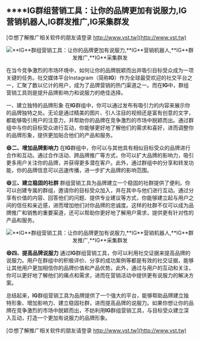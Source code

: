 ## ****IG**群组营销工具：让你的品牌更加有说服力,**IG**营销机器人,**IG**群发推广,**IG**采集群发**

[😍想了解推广相关软件的朋友请登录 http://www.vst.tw](http://www.vst.tw)

 <center><img src="https://vst.tw/MP4/tuiguang/png/6.png" alt="**IG**群组营销工具：让你的品牌更加有说服力,**IG**营销机器人,**IG**群发推广,**IG**采集群发"></center>

在当今竞争激烈的市场环境中，如何让你的品牌脱颖而出并吸引目标受众成为一项关键的任务。社交媒体平台Instagram（简称**IG**）作为全球最受欢迎的社交平台之一，汇聚了数以亿计的用户，成为了品牌营销的热门渠道之一。而在**IG**中，群组营销工具则是提升品牌影响力和说服力的绝佳选择。

一、建立独特的品牌形象
在**IG**群组中，你可以通过发布有吸引力的内容来展示你的品牌独特之处。无论是通过精美的图片、引人注目的视频还是富有创意的文字，都能够吸引用户的注意力，并帮助你的品牌在竞争激烈的市场中脱颖而出。通过群组中与你的目标受众进行互动，你能够更好地了解他们的需求和喜好，进而调整你的品牌形象，提供更加贴合他们的产品和服务。

**😄二、增加品牌影响力**
在**IG**群组中，你可以与其他具有相似目标受众的品牌进行合作和互动。通过合作活动、跨品牌推广等方式，你可以扩大品牌的影响力，吸引更多用户关注你的品牌，并获得更多潜在客户。此外，通过群组中的分享和转发功能，你的品牌信息可以迅速传播，进一步扩大品牌的影响范围。

**😄三、建立稳固的社群**
群组营销工具为品牌建立一个稳固的社群提供了便利。你可以创建专属的群组，邀请你的目标受众加入，并在其中与他们进行互动。通过分享有价值的内容、回答他们的问题、提供专业建议等方式，你能够建立起与用户之间的信任和亲近感，进而增加他们对你品牌的忠诚度。这样的社群不仅可以成为品牌推广和销售的重要渠道，还可以帮助你更好地了解用户需求，提供更有针对性的产品和服务。

 <center><img src="https://vst.tw/MP4/tuiguang/png/4.png" alt="**IG**群组营销工具：让你的品牌更加有说服力,**IG**营销机器人,**IG**群发推广,**IG**采集群发"></center>

**😄四、提高品牌说服力**
通过**IG**群组营销工具，你可以利用社交证据来提高品牌的说服力。用户在群组中的积极评价、分享的成功案例等都是有效的社交证据，能够让其他用户更加相信你的品牌价值和产品优势。此外，通过与用户的互动和关注，你可以更好地了解他们的痛点和需求，进而在营销活动中提供更有说服力的解决方案。

总结起来，**IG**群组营销工具为品牌提供了一个强大的平台，能够帮助品牌建立独特形象、增加影响力、建立稳固社群，进而提高品牌的说服力。如果你想让你的品牌在竞争激烈的市场中脱颖而出，不妨利用**IG**群组营销工具，与目标受众建立深入互动，打造一个更加有说服力的品牌形象。

[😍想了解推广相关软件的朋友请登录 http://www.vst.tw](http://www.vst.tw)



